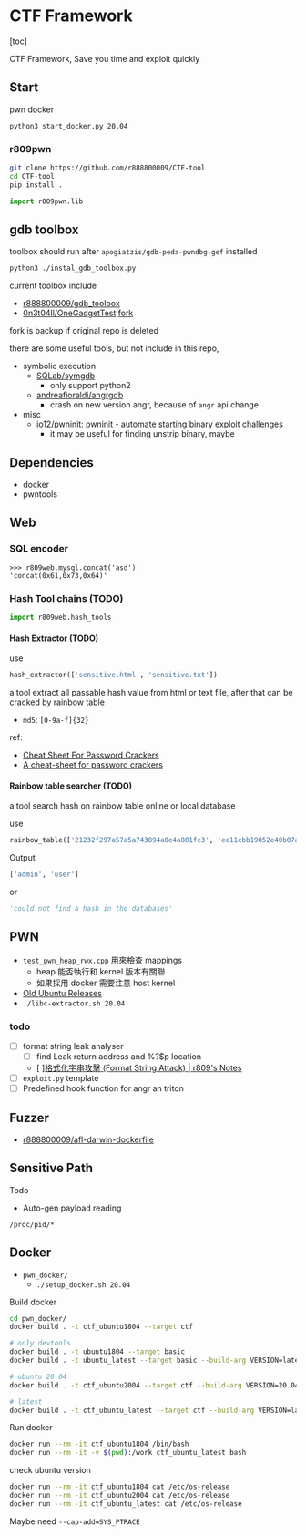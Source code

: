 # CTF Framework

[toc]

CTF Framework, Save you time and exploit quickly

## Start
pwn docker
```
python3 start_docker.py 20.04
```

### r809pwn
```bash
git clone https://github.com/r888800009/CTF-tool
cd CTF-tool
pip install .
```

```python
import r809pwn.lib
```

## gdb toolbox
toolbox should run after `apogiatzis/gdb-peda-pwndbg-gef` installed

```bash
python3 ./instal_gdb_toolbox.py
```

current toolbox include
- [r888800009/gdb_toolbox](https://github.com/r888800009/gdb_toolbox)
- [0n3t04ll/OneGadgetTest](https://github.com/0n3t04ll/OneGadgetTest) [fork](https://github.com/r888800009/OneGadgetTest)

fork is backup if original repo is deleted

there are some useful tools, but not include in this repo,
- symbolic execution
  - [SQLab/symgdb](https://github.com/SQLab/symgdb) 
    - only support python2
  - [andreafioraldi/angrgdb](https://github.com/andreafioraldi/angrgdb/tree/master)
    - crash on new version angr, because of `angr` api change
- misc
  - [io12/pwninit: pwninit - automate starting binary exploit challenges](https://github.com/io12/pwninit)
    - it may be useful for finding unstrip binary, maybe
  
## Dependencies

- docker
- pwntools

## Web

### SQL encoder

```
>>> r809web.mysql.concat('asd')
'concat(0x61,0x73,0x64)'
```

### Hash Tool chains (TODO)

```python
import r809web.hash_tools
```

#### Hash Extractor (TODO)

use

```python
hash_extractor(['sensitive.html', 'sensitive.txt'])
```

a tool extract all passable hash value from html or text file,  after that can be cracked by rainbow table

- `md5`: `[0-9a-f]{32}`

ref:

- [Cheat Sheet For Password Crackers](https://gist.github.com/crunchprank/61a0ca3f6087b49fabb2)
- [A cheat-sheet for password crackers](https://www.unix-ninja.com/p/A_cheat-sheet_for_password_crackers)

#### Rainbow table searcher (TODO)

a tool search hash on rainbow table online or local database

use

```python
rainbow_table(['21232f297a57a5a743894a0e4a801fc3', 'ee11cbb19052e40b07aac0ca060c23ee'])
```

Output

```python
['admin', 'user']
```

or

```python
'could not find a hash in the databases'
```

## PWN

- `test_pwn_heap_rwx.cpp` 用來檢查 mappings
  - heap 能否執行和 kernel 版本有關聯
  - 如果採用 docker 需要注意 host kernel
- [Old Ubuntu Releases](http://old-releases.ubuntu.com/releases/)
- `./libc-extractor.sh 20.04`

### todo

- [ ] format string leak analyser
  - [ ] find Leak return address and %?$p location
  - [ ][格式化字串攻擊 (Format String Attack) | r809&#39;s Notes](https://r888800009.github.io/software/security/binary/format-string-attack/#%E5%A6%82%E4%BD%95%E5%BF%AB%E9%80%9F%E6%89%BE%E5%88%B0-p-%E5%9C%A8%E8%A8%98%E6%86%B6%E9%AB%94%E4%B8%8A%E9%9D%A2%E7%9A%84%E4%BD%8D%E7%BD%AE)
- [ ] `exploit.py` template
- [ ] Predefined hook function for angr an triton

## Fuzzer
- [r888800009/afl-darwin-dockerfile](https://github.com/r888800009/afl-darwin-dockerfile)

## Sensitive Path

Todo

- Auto-gen payload reading

```
/proc/pid/*
```

## Docker

- `pwn_docker/`
  - `./setup_docker.sh 20.04`

Build docker

```bash
cd pwn_docker/
docker build . -t ctf_ubuntu1804 --target ctf

# only devtools
docker build . -t ubuntu1804 --target basic
docker build . -t ubuntu_latest --target basic --build-arg VERSION=latest

# ubuntu 20.04
docker build . -t ctf_ubuntu2004 --target ctf --build-arg VERSION=20.04

# latest
docker build . -t ctf_ubuntu_latest --target ctf --build-arg VERSION=latest
```

Run docker

```bash
docker run --rm -it ctf_ubuntu1804 /bin/bash
docker run --rm -it -v $(pwd):/work ctf_ubuntu_latest bash
```

check ubuntu version

```bash
docker run --rm -it ctf_ubuntu1804 cat /etc/os-release
docker run --rm -it ctf_ubuntu2004 cat /etc/os-release
docker run --rm -it ctf_ubuntu_latest cat /etc/os-release
```

Maybe need `--cap-add=SYS_PTRACE `
